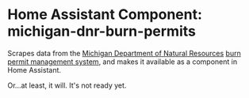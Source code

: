 # Home Assistant Component: michigan-dnr-burn-permits

Scrapes data from the [Michigan Department of Natural Resources][] 
[burn permit management system][BPMS], and makes it available as a component in Home Assistant.

Or...at least, it will. It's not ready yet.


[Michigan Department of Natural Resources]:
https://www.michigan.gov/dnr

[BPMS]:
https://www2.dnr.state.mi.us/burnpermits/